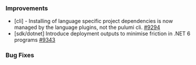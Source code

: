 ### Improvements

- [cli] - Installing of language specific project dependencies is now managed by the language plugins, not the pulumi cli.
  [#9294](https://github.com/pulumi/pulumi/pull/9294)
- [sdk/dotnet] Introduce deployment outputs to minimise friction in .NET 6 programs
  [#9343](https://github.com/pulumi/pulumi/pull/9343)

### Bug Fixes

